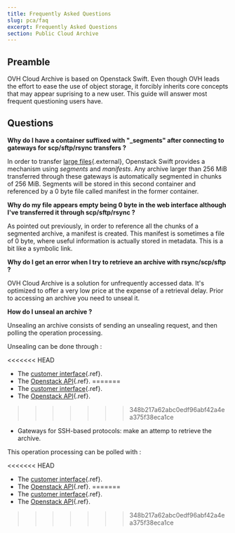 ```yaml
---
title: Frequently Asked Questions
slug: pca/faq
excerpt: Frequently Asked Questions
section: Public Cloud Archive
---
```



## Preamble
OVH Cloud Archive is based on Openstack Swift. Even though OVH leads the effort to ease the use of object storage, it forcibly inherits core concepts that may appear suprising to a new user. This guide will answer most frequent questioning users have.


## Questions
**Why do I have a container suffixed with "_segments" after connecting to gateways for scp/sftp/rsync transfers ?**

In order to transfer [large files](https://docs.openstack.org/developer/swift/overview_large_objects.html){.external}, Openstack Swift provides a mechanism using *segments* and *manifests*. Any archive larger than 256 MiB transferred through these gateways is automatically segmented in chunks of 256 MiB. Segments will be stored in this second container and referenced by a 0 byte file called manifest in the former container.

**Why do my file appears empty being 0 byte in the web interface although I've transferred it through scp/sftp/rsync ?**

As pointed out previously, in order to reference all the chunks of a segmented archive, a manifest is created. This manifest is sometimes a file of 0 byte, where useful information is actually stored in metadata. This is a bit like a symbolic link.

**Why do I get an error when I try to retrieve an archive with rsync/scp/sftp ?**

OVH Cloud Archive is a solution for unfrequently accessed data. It's optimized to offer a very low price at the expense of a retrieval delay. Prior to accessing an archive you need to unseal it.

**How do I unseal an archive ?**

Unsealing an archive consists of sending an unsealing request, and then polling the operation processing.

Unsealing can be done through :

<<<<<<< HEAD
- The [customer interface](../pca_unlock/guide.en-ca.md){.ref}.
- The [Openstack API](../pca_dev/guide.en-ca.md){.ref}.
=======
- The [customer interface](../unlock/guide.en-gb.md){.ref}.
- The [Openstack API](../dev/guide.en-gb.md){.ref}.
>>>>>>> 348b217a62abc0edf96abf42a4ea375f38eca1ce
- Gateways for SSH-based protocols: make an attemp to retrieve the archive.

This operation processing can be polled with :

<<<<<<< HEAD
- The [customer interface](../pca_unlock/guide.en-ca.md){.ref}.
- The [Openstack API](../pca_dev/guide.en-ca.md){.ref}.
=======
- The [customer interface](../unlock/guide.en-gb.md){.ref}.
- The [Openstack API](../dev/guide.en-gb.md){.ref}.
>>>>>>> 348b217a62abc0edf96abf42a4ea375f38eca1ce
